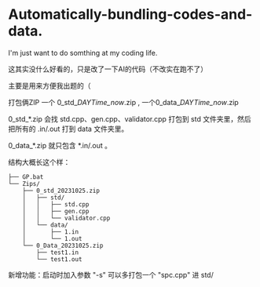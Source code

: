# Automatically-bundling-codes-and-data.

I'm just want to do somthing at my coding life.

这其实没什么好看的，只是改了一下AI的代码（不改实在跑不了）

主要是用来方便我出题的（

打包俩ZIP 一个 0\_std\_*DAYTime\_now*.zip , 一个0\_data\_*DAYTime\_now*.zip

0_std_*.zip 会找 std.cpp、gen.cpp、validator.cpp 打包到 std 文件夹里，然后 把所有的 .in/.out 打到 data 文件夹里。

0_data_*.zip 就只包含 *.in/.out 。

结构大概长这个样：

```
├── GP.bat
└── Zips/
    ├── 0_std_20231025.zip
    │   ├── std/
    │   │   ├── std.cpp
    │   │   ├── gen.cpp
    │   │   └── validator.cpp
    │   └── data/
    │       ├── 1.in
    │       └── 1.out
    └── 0_Data_20231025.zip
        ├── test1.in
        └── test1.out
```

新增功能：启动时加入参数 "-s" 可以多打包一个 "spc.cpp" 进 std/
